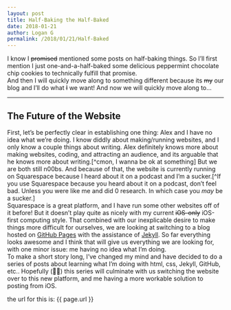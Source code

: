 ```yaml
---
layout: post
title: Half-Baking the Half-Baked
date: 2018-01-21
author: Logan G
permalink: /2018/01/21/Half-Baked
---
```


I know I ~~promised~~ mentioned some posts on half-baking things. So I’ll first mention I just one-and-a-half-baked some delicious peppermint chocolate chip cookies to technically fulfill that promise.  
And then I will quickly move along to something different because its ~~my~~ our blog and I’ll do what ~~I~~ we want! And now we will quickly move along to…  

---
## The Future of the Website
First, let’s be perfectly clear in establishing one thing: Alex and I have no idea what we’re doing. I know diddly about making/running websites, and I only know a couple things about writing. Alex definitely knows more about making websites, coding, and attracting an audience, and its arguable that he knows more about writing.[^cmon, I wanna be ok at something] But we are both still n00bs. And because of that, the website is currently running on Squarespace because I heard about it on a podcast and I’m a sucker.[^If you use Squarespace because you heard about it on a podcast, don’t feel bad. Unless you were like me and did 0 research. In which case you *may* be a sucker.]  
Squarespace is a great platform, and I have run some other websites off of it before! But it doesn’t play quite as nicely with my current ~~iOS-only~~ iOS-first computing style. That combined with our inexplicable desire to make things more difficult for ourselves, we are looking at switching to a blog hosted on [GitHub Pages](pages.github.com) with the assistance of [Jekyll](jekyllrb.com). So far everything looks awesome and I think that will give us everything we are looking for, with one minor issue: me having no idea what I’m doing.  
To make a short story long, I’ve changed my mind and have decided to do a series of posts about learning what I’m doing with html, css, Jekyll, GitHub, etc.. Hopefully (🤞🏼) this series will culminate with us switching the website over to this new platform, and me having a more workable solution to posting from iOS.

the url for this is: 
{{ page.url }}